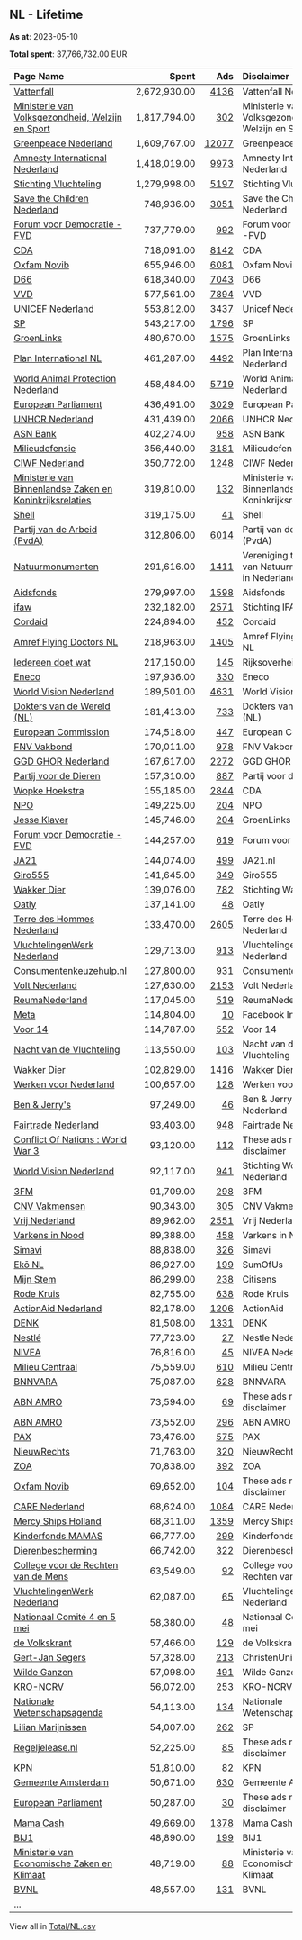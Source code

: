 ## NL - Lifetime
**As at**: 2023-05-10

**Total spent**: 37,766,732.00 EUR

|Page Name|Spent|Ads|Disclaimer|
|:---|---:|---:|:---|
|[Vattenfall](https://www.facebook.com/428670174395114)|2,672,930.00|[4136](https://www.facebook.com/ads/library/?active_status=all&ad_type=political_and_issue_ads&country=NL&view_all_page_id=428670174395114&search_type=page&media_type=all)|Vattenfall Nederland|
|[Ministerie van Volksgezondheid, Welzijn en Sport](https://www.facebook.com/194170320600024)|1,817,794.00|[302](https://www.facebook.com/ads/library/?active_status=all&ad_type=political_and_issue_ads&country=NL&view_all_page_id=194170320600024&search_type=page&media_type=all)|Ministerie van Volksgezondheid, Welzijn en Sport|
|[Greenpeace Nederland](https://www.facebook.com/288295911466)|1,609,767.00|[12077](https://www.facebook.com/ads/library/?active_status=all&ad_type=political_and_issue_ads&country=NL&view_all_page_id=288295911466&search_type=page&media_type=all)|Greenpeace Nederland|
|[Amnesty International Nederland](https://www.facebook.com/57729029960)|1,418,019.00|[9973](https://www.facebook.com/ads/library/?active_status=all&ad_type=political_and_issue_ads&country=NL&view_all_page_id=57729029960&search_type=page&media_type=all)|Amnesty International Nederland|
|[Stichting Vluchteling](https://www.facebook.com/120034538112114)|1,279,998.00|[5197](https://www.facebook.com/ads/library/?active_status=all&ad_type=political_and_issue_ads&country=NL&view_all_page_id=120034538112114&search_type=page&media_type=all)|Stichting Vluchteling|
|[Save the Children Nederland](https://www.facebook.com/159449970751999)|748,936.00|[3051](https://www.facebook.com/ads/library/?active_status=all&ad_type=political_and_issue_ads&country=NL&view_all_page_id=159449970751999&search_type=page&media_type=all)|Save the Children Nederland|
|[Forum voor Democratie -FVD](https://www.facebook.com/609816282477420)|737,779.00|[992](https://www.facebook.com/ads/library/?active_status=all&ad_type=political_and_issue_ads&country=NL&view_all_page_id=609816282477420&search_type=page&media_type=all)|Forum voor Democratie -FVD|
|[CDA](https://www.facebook.com/320374518118)|718,091.00|[8142](https://www.facebook.com/ads/library/?active_status=all&ad_type=political_and_issue_ads&country=NL&view_all_page_id=320374518118&search_type=page&media_type=all)|CDA|
|[Oxfam Novib](https://www.facebook.com/115289021825188)|655,946.00|[6081](https://www.facebook.com/ads/library/?active_status=all&ad_type=political_and_issue_ads&country=NL&view_all_page_id=115289021825188&search_type=page&media_type=all)|Oxfam Novib|
|[D66](https://www.facebook.com/52985377549)|618,340.00|[7043](https://www.facebook.com/ads/library/?active_status=all&ad_type=political_and_issue_ads&country=NL&view_all_page_id=52985377549&search_type=page&media_type=all)|D66|
|[VVD](https://www.facebook.com/121264564551002)|577,561.00|[7894](https://www.facebook.com/ads/library/?active_status=all&ad_type=political_and_issue_ads&country=NL&view_all_page_id=121264564551002&search_type=page&media_type=all)|VVD|
|[UNICEF Nederland](https://www.facebook.com/139858509373289)|553,812.00|[3437](https://www.facebook.com/ads/library/?active_status=all&ad_type=political_and_issue_ads&country=NL&view_all_page_id=139858509373289&search_type=page&media_type=all)|Unicef Nederland|
|[SP](https://www.facebook.com/128393027527)|543,217.00|[1796](https://www.facebook.com/ads/library/?active_status=all&ad_type=political_and_issue_ads&country=NL&view_all_page_id=128393027527&search_type=page&media_type=all)|SP|
|[GroenLinks](https://www.facebook.com/175740570505)|480,670.00|[1575](https://www.facebook.com/ads/library/?active_status=all&ad_type=political_and_issue_ads&country=NL&view_all_page_id=175740570505&search_type=page&media_type=all)|GroenLinks|
|[Plan International NL](https://www.facebook.com/93833638834)|461,287.00|[4492](https://www.facebook.com/ads/library/?active_status=all&ad_type=political_and_issue_ads&country=NL&view_all_page_id=93833638834&search_type=page&media_type=all)|Plan International Nederland|
|[World Animal Protection Nederland](https://www.facebook.com/171605059556434)|458,484.00|[5719](https://www.facebook.com/ads/library/?active_status=all&ad_type=political_and_issue_ads&country=NL&view_all_page_id=171605059556434&search_type=page&media_type=all)|World Animal Protection Nederland|
|[European Parliament](https://www.facebook.com/178362315106)|436,491.00|[3029](https://www.facebook.com/ads/library/?active_status=all&ad_type=political_and_issue_ads&country=NL&view_all_page_id=178362315106&search_type=page&media_type=all)|European Parliament|
|[UNHCR Nederland](https://www.facebook.com/447218628670592)|431,439.00|[2066](https://www.facebook.com/ads/library/?active_status=all&ad_type=political_and_issue_ads&country=NL&view_all_page_id=447218628670592&search_type=page&media_type=all)|UNHCR Nederland|
|[ASN Bank](https://www.facebook.com/133687759997528)|402,274.00|[958](https://www.facebook.com/ads/library/?active_status=all&ad_type=political_and_issue_ads&country=NL&view_all_page_id=133687759997528&search_type=page&media_type=all)|ASN Bank|
|[Milieudefensie](https://www.facebook.com/83439828234)|356,440.00|[3181](https://www.facebook.com/ads/library/?active_status=all&ad_type=political_and_issue_ads&country=NL&view_all_page_id=83439828234&search_type=page&media_type=all)|Milieudefensie|
|[CIWF Nederland](https://www.facebook.com/117483088313381)|350,772.00|[1248](https://www.facebook.com/ads/library/?active_status=all&ad_type=political_and_issue_ads&country=NL&view_all_page_id=117483088313381&search_type=page&media_type=all)|CIWF Nederland|
|[Ministerie van Binnenlandse Zaken en Koninkrijksrelaties](https://www.facebook.com/326441484085577)|319,810.00|[132](https://www.facebook.com/ads/library/?active_status=all&ad_type=political_and_issue_ads&country=NL&view_all_page_id=326441484085577&search_type=page&media_type=all)|Ministerie van Binnenlandse Zaken en Koninkrijksrelaties|
|[Shell](https://www.facebook.com/444504516075907)|319,175.00|[41](https://www.facebook.com/ads/library/?active_status=all&ad_type=political_and_issue_ads&country=NL&view_all_page_id=444504516075907&search_type=page&media_type=all)|Shell|
|[Partij van de Arbeid (PvdA)](https://www.facebook.com/113895885305052)|312,806.00|[6014](https://www.facebook.com/ads/library/?active_status=all&ad_type=political_and_issue_ads&country=NL&view_all_page_id=113895885305052&search_type=page&media_type=all)|Partij van de Arbeid (PvdA)|
|[Natuurmonumenten](https://www.facebook.com/132031878648)|291,616.00|[1411](https://www.facebook.com/ads/library/?active_status=all&ad_type=political_and_issue_ads&country=NL&view_all_page_id=132031878648&search_type=page&media_type=all)|Vereniging tot Behoud van Natuurmonumenten in Nederland|
|[Aidsfonds](https://www.facebook.com/120184871378246)|279,997.00|[1598](https://www.facebook.com/ads/library/?active_status=all&ad_type=political_and_issue_ads&country=NL&view_all_page_id=120184871378246&search_type=page&media_type=all)|Aidsfonds|
|[ifaw](https://www.facebook.com/488054904564547)|232,182.00|[2571](https://www.facebook.com/ads/library/?active_status=all&ad_type=political_and_issue_ads&country=NL&view_all_page_id=488054904564547&search_type=page&media_type=all)|Stichting IFAW|
|[Cordaid](https://www.facebook.com/1830425247191865)|224,894.00|[452](https://www.facebook.com/ads/library/?active_status=all&ad_type=political_and_issue_ads&country=NL&view_all_page_id=1830425247191865&search_type=page&media_type=all)|Cordaid|
|[Amref Flying Doctors NL](https://www.facebook.com/108588405832078)|218,963.00|[1405](https://www.facebook.com/ads/library/?active_status=all&ad_type=political_and_issue_ads&country=NL&view_all_page_id=108588405832078&search_type=page&media_type=all)|Amref Flying Doctors NL|
|[Iedereen doet wat](https://www.facebook.com/100717511317223)|217,150.00|[145](https://www.facebook.com/ads/library/?active_status=all&ad_type=political_and_issue_ads&country=NL&view_all_page_id=100717511317223&search_type=page&media_type=all)|Rijksoverheid|
|[Eneco](https://www.facebook.com/189701254384965)|197,936.00|[330](https://www.facebook.com/ads/library/?active_status=all&ad_type=political_and_issue_ads&country=NL&view_all_page_id=189701254384965&search_type=page&media_type=all)|Eneco|
|[World Vision Nederland](https://www.facebook.com/349312760804)|189,501.00|[4631](https://www.facebook.com/ads/library/?active_status=all&ad_type=political_and_issue_ads&country=NL&view_all_page_id=349312760804&search_type=page&media_type=all)|World Vision NL|
|[Dokters van de Wereld (NL)](https://www.facebook.com/201751609836046)|181,413.00|[733](https://www.facebook.com/ads/library/?active_status=all&ad_type=political_and_issue_ads&country=NL&view_all_page_id=201751609836046&search_type=page&media_type=all)|Dokters van de Wereld (NL)|
|[European Commission](https://www.facebook.com/107898832590939)|174,518.00|[447](https://www.facebook.com/ads/library/?active_status=all&ad_type=political_and_issue_ads&country=NL&view_all_page_id=107898832590939&search_type=page&media_type=all)|European Commission|
|[FNV Vakbond](https://www.facebook.com/121719834601889)|170,011.00|[978](https://www.facebook.com/ads/library/?active_status=all&ad_type=political_and_issue_ads&country=NL&view_all_page_id=121719834601889&search_type=page&media_type=all)|FNV Vakbond|
|[GGD GHOR Nederland](https://www.facebook.com/417456448271379)|167,617.00|[2272](https://www.facebook.com/ads/library/?active_status=all&ad_type=political_and_issue_ads&country=NL&view_all_page_id=417456448271379&search_type=page&media_type=all)|GGD GHOR|
|[Partij voor de Dieren](https://www.facebook.com/102287806490622)|157,310.00|[887](https://www.facebook.com/ads/library/?active_status=all&ad_type=political_and_issue_ads&country=NL&view_all_page_id=102287806490622&search_type=page&media_type=all)|Partij voor de Dieren|
|[Wopke Hoekstra](https://www.facebook.com/2018408465106868)|155,185.00|[2844](https://www.facebook.com/ads/library/?active_status=all&ad_type=political_and_issue_ads&country=NL&view_all_page_id=2018408465106868&search_type=page&media_type=all)|CDA|
|[NPO](https://www.facebook.com/112530232090434)|149,225.00|[204](https://www.facebook.com/ads/library/?active_status=all&ad_type=political_and_issue_ads&country=NL&view_all_page_id=112530232090434&search_type=page&media_type=all)|NPO|
|[Jesse Klaver](https://www.facebook.com/687496011309020)|145,746.00|[204](https://www.facebook.com/ads/library/?active_status=all&ad_type=political_and_issue_ads&country=NL&view_all_page_id=687496011309020&search_type=page&media_type=all)|GroenLinks|
|[Forum voor Democratie -FVD](https://www.facebook.com/609816282477420)|144,257.00|[619](https://www.facebook.com/ads/library/?active_status=all&ad_type=political_and_issue_ads&country=NL&view_all_page_id=609816282477420&search_type=page&media_type=all)|Forum voor Democratie|
|[JA21](https://www.facebook.com/106020448037192)|144,074.00|[499](https://www.facebook.com/ads/library/?active_status=all&ad_type=political_and_issue_ads&country=NL&view_all_page_id=106020448037192&search_type=page&media_type=all)|JA21.nl|
|[Giro555](https://www.facebook.com/245579158353)|141,645.00|[349](https://www.facebook.com/ads/library/?active_status=all&ad_type=political_and_issue_ads&country=NL&view_all_page_id=245579158353&search_type=page&media_type=all)|Giro555|
|[Wakker Dier](https://www.facebook.com/115027651906533)|139,076.00|[782](https://www.facebook.com/ads/library/?active_status=all&ad_type=political_and_issue_ads&country=NL&view_all_page_id=115027651906533&search_type=page&media_type=all)|Stichting Wakker Dier|
|[Oatly](https://www.facebook.com/434609543403499)|137,141.00|[48](https://www.facebook.com/ads/library/?active_status=all&ad_type=political_and_issue_ads&country=NL&view_all_page_id=434609543403499&search_type=page&media_type=all)|Oatly|
|[Terre des Hommes Nederland](https://www.facebook.com/285512534937)|133,470.00|[2605](https://www.facebook.com/ads/library/?active_status=all&ad_type=political_and_issue_ads&country=NL&view_all_page_id=285512534937&search_type=page&media_type=all)|Terre des Hommes Nederland|
|[VluchtelingenWerk Nederland](https://www.facebook.com/107872495911431)|129,713.00|[913](https://www.facebook.com/ads/library/?active_status=all&ad_type=political_and_issue_ads&country=NL&view_all_page_id=107872495911431&search_type=page&media_type=all)|VluchtelingenWerk Nederland|
|[Consumentenkeuzehulp.nl](https://www.facebook.com/1961817983830023)|127,800.00|[931](https://www.facebook.com/ads/library/?active_status=all&ad_type=political_and_issue_ads&country=NL&view_all_page_id=1961817983830023&search_type=page&media_type=all)|Consumentenkeuzehulp|
|[Volt Nederland](https://www.facebook.com/146644665960101)|127,630.00|[2153](https://www.facebook.com/ads/library/?active_status=all&ad_type=political_and_issue_ads&country=NL&view_all_page_id=146644665960101&search_type=page&media_type=all)|Volt Nederland|
|[ReumaNederland](https://www.facebook.com/117591718267073)|117,045.00|[519](https://www.facebook.com/ads/library/?active_status=all&ad_type=political_and_issue_ads&country=NL&view_all_page_id=117591718267073&search_type=page&media_type=all)|ReumaNederland|
|[Meta](https://www.facebook.com/108824017345866)|114,804.00|[10](https://www.facebook.com/ads/library/?active_status=all&ad_type=political_and_issue_ads&country=NL&view_all_page_id=108824017345866&search_type=page&media_type=all)|Facebook Inc.|
|[Voor 14](https://www.facebook.com/328663274675248)|114,787.00|[552](https://www.facebook.com/ads/library/?active_status=all&ad_type=political_and_issue_ads&country=NL&view_all_page_id=328663274675248&search_type=page&media_type=all)|Voor 14|
|[Nacht van de Vluchteling](https://www.facebook.com/1637965639787416)|113,550.00|[103](https://www.facebook.com/ads/library/?active_status=all&ad_type=political_and_issue_ads&country=NL&view_all_page_id=1637965639787416&search_type=page&media_type=all)|Nacht van de Vluchteling|
|[Wakker Dier](https://www.facebook.com/115027651906533)|102,829.00|[1416](https://www.facebook.com/ads/library/?active_status=all&ad_type=political_and_issue_ads&country=NL&view_all_page_id=115027651906533&search_type=page&media_type=all)|Wakker Dier|
|[Werken voor Nederland](https://www.facebook.com/133720236695807)|100,657.00|[128](https://www.facebook.com/ads/library/?active_status=all&ad_type=political_and_issue_ads&country=NL&view_all_page_id=133720236695807&search_type=page&media_type=all)|Werken voor Nederland|
|[Ben & Jerry's](https://www.facebook.com/147006749798)|97,249.00|[46](https://www.facebook.com/ads/library/?active_status=all&ad_type=political_and_issue_ads&country=NL&view_all_page_id=147006749798&search_type=page&media_type=all)|Ben & Jerry's Nederland|
|[Fairtrade Nederland](https://www.facebook.com/160001040736183)|93,403.00|[948](https://www.facebook.com/ads/library/?active_status=all&ad_type=political_and_issue_ads&country=NL&view_all_page_id=160001040736183&search_type=page&media_type=all)|Fairtrade Nederland|
|[Conflict Of Nations : World War 3](https://www.facebook.com/339810463063059)|93,120.00|[112](https://www.facebook.com/ads/library/?active_status=all&ad_type=political_and_issue_ads&country=NL&view_all_page_id=339810463063059&search_type=page&media_type=all)|These ads ran without a disclaimer|
|[World Vision Nederland](https://www.facebook.com/349312760804)|92,117.00|[941](https://www.facebook.com/ads/library/?active_status=all&ad_type=political_and_issue_ads&country=NL&view_all_page_id=349312760804&search_type=page&media_type=all)|Stichting World Vision Nederland|
|[3FM](https://www.facebook.com/212261272123)|91,709.00|[298](https://www.facebook.com/ads/library/?active_status=all&ad_type=political_and_issue_ads&country=NL&view_all_page_id=212261272123&search_type=page&media_type=all)|3FM|
|[CNV Vakmensen](https://www.facebook.com/165625476919894)|90,343.00|[305](https://www.facebook.com/ads/library/?active_status=all&ad_type=political_and_issue_ads&country=NL&view_all_page_id=165625476919894&search_type=page&media_type=all)|CNV Vakmensen|
|[Vrij Nederland](https://www.facebook.com/142080576837)|89,962.00|[2551](https://www.facebook.com/ads/library/?active_status=all&ad_type=political_and_issue_ads&country=NL&view_all_page_id=142080576837&search_type=page&media_type=all)|Vrij Nederland|
|[Varkens in Nood](https://www.facebook.com/203753056314055)|89,388.00|[458](https://www.facebook.com/ads/library/?active_status=all&ad_type=political_and_issue_ads&country=NL&view_all_page_id=203753056314055&search_type=page&media_type=all)|Varkens in Nood|
|[Simavi](https://www.facebook.com/164448196903465)|88,838.00|[326](https://www.facebook.com/ads/library/?active_status=all&ad_type=political_and_issue_ads&country=NL&view_all_page_id=164448196903465&search_type=page&media_type=all)|Simavi|
|[Ekō NL](https://www.facebook.com/105784111524296)|86,927.00|[199](https://www.facebook.com/ads/library/?active_status=all&ad_type=political_and_issue_ads&country=NL&view_all_page_id=105784111524296&search_type=page&media_type=all)|SumOfUs|
|[Mijn Stem](https://www.facebook.com/288700097949818)|86,299.00|[238](https://www.facebook.com/ads/library/?active_status=all&ad_type=political_and_issue_ads&country=NL&view_all_page_id=288700097949818&search_type=page&media_type=all)|Citisens|
|[Rode Kruis](https://www.facebook.com/180532465311930)|82,755.00|[638](https://www.facebook.com/ads/library/?active_status=all&ad_type=political_and_issue_ads&country=NL&view_all_page_id=180532465311930&search_type=page&media_type=all)|Rode Kruis|
|[ActionAid Nederland](https://www.facebook.com/170725579702314)|82,178.00|[1206](https://www.facebook.com/ads/library/?active_status=all&ad_type=political_and_issue_ads&country=NL&view_all_page_id=170725579702314&search_type=page&media_type=all)|ActionAid|
|[DENK](https://www.facebook.com/1550088745275913)|81,508.00|[1331](https://www.facebook.com/ads/library/?active_status=all&ad_type=political_and_issue_ads&country=NL&view_all_page_id=1550088745275913&search_type=page&media_type=all)|DENK|
|[Nestlé](https://www.facebook.com/353021651500970)|77,723.00|[27](https://www.facebook.com/ads/library/?active_status=all&ad_type=political_and_issue_ads&country=NL&view_all_page_id=353021651500970&search_type=page&media_type=all)|Nestle Nederland|
|[NIVEA](https://www.facebook.com/111534388878604)|76,816.00|[45](https://www.facebook.com/ads/library/?active_status=all&ad_type=political_and_issue_ads&country=NL&view_all_page_id=111534388878604&search_type=page&media_type=all)|NIVEA Nederland|
|[Milieu Centraal](https://www.facebook.com/177508708941577)|75,559.00|[610](https://www.facebook.com/ads/library/?active_status=all&ad_type=political_and_issue_ads&country=NL&view_all_page_id=177508708941577&search_type=page&media_type=all)|Milieu Centraal|
|[BNNVARA](https://www.facebook.com/1409007399336866)|75,087.00|[628](https://www.facebook.com/ads/library/?active_status=all&ad_type=political_and_issue_ads&country=NL&view_all_page_id=1409007399336866&search_type=page&media_type=all)|BNNVARA|
|[ABN AMRO](https://www.facebook.com/206592029351928)|73,594.00|[69](https://www.facebook.com/ads/library/?active_status=all&ad_type=political_and_issue_ads&country=NL&view_all_page_id=206592029351928&search_type=page&media_type=all)|These ads ran without a disclaimer|
|[ABN AMRO](https://www.facebook.com/206592029351928)|73,552.00|[296](https://www.facebook.com/ads/library/?active_status=all&ad_type=political_and_issue_ads&country=NL&view_all_page_id=206592029351928&search_type=page&media_type=all)|ABN AMRO|
|[PAX](https://www.facebook.com/194041757291378)|73,476.00|[575](https://www.facebook.com/ads/library/?active_status=all&ad_type=political_and_issue_ads&country=NL&view_all_page_id=194041757291378&search_type=page&media_type=all)|PAX|
|[NieuwRechts](https://www.facebook.com/100660309175869)|71,763.00|[320](https://www.facebook.com/ads/library/?active_status=all&ad_type=political_and_issue_ads&country=NL&view_all_page_id=100660309175869&search_type=page&media_type=all)|NieuwRechts.nl|
|[ZOA](https://www.facebook.com/269793629749221)|70,838.00|[392](https://www.facebook.com/ads/library/?active_status=all&ad_type=political_and_issue_ads&country=NL&view_all_page_id=269793629749221&search_type=page&media_type=all)|ZOA|
|[Oxfam Novib](https://www.facebook.com/115289021825188)|69,652.00|[104](https://www.facebook.com/ads/library/?active_status=all&ad_type=political_and_issue_ads&country=NL&view_all_page_id=115289021825188&search_type=page&media_type=all)|These ads ran without a disclaimer|
|[CARE Nederland](https://www.facebook.com/404247949634770)|68,624.00|[1084](https://www.facebook.com/ads/library/?active_status=all&ad_type=political_and_issue_ads&country=NL&view_all_page_id=404247949634770&search_type=page&media_type=all)|CARE Nederland|
|[Mercy Ships Holland](https://www.facebook.com/147683725284795)|68,311.00|[1359](https://www.facebook.com/ads/library/?active_status=all&ad_type=political_and_issue_ads&country=NL&view_all_page_id=147683725284795&search_type=page&media_type=all)|Mercy Ships Holland|
|[Kinderfonds MAMAS](https://www.facebook.com/309518469167921)|66,777.00|[299](https://www.facebook.com/ads/library/?active_status=all&ad_type=political_and_issue_ads&country=NL&view_all_page_id=309518469167921&search_type=page&media_type=all)|Kinderfonds MAMAS|
|[Dierenbescherming](https://www.facebook.com/162631597133914)|66,742.00|[322](https://www.facebook.com/ads/library/?active_status=all&ad_type=political_and_issue_ads&country=NL&view_all_page_id=162631597133914&search_type=page&media_type=all)|Dierenbescherming|
|[College voor de Rechten van de Mens](https://www.facebook.com/176804439190262)|63,549.00|[92](https://www.facebook.com/ads/library/?active_status=all&ad_type=political_and_issue_ads&country=NL&view_all_page_id=176804439190262&search_type=page&media_type=all)|College voor de Rechten van de Mens|
|[VluchtelingenWerk Nederland](https://www.facebook.com/107872495911431)|62,087.00|[65](https://www.facebook.com/ads/library/?active_status=all&ad_type=political_and_issue_ads&country=NL&view_all_page_id=107872495911431&search_type=page&media_type=all)|VluchtelingenWerk Nederland|
|[Nationaal Comité 4 en 5 mei](https://www.facebook.com/159156314210762)|58,380.00|[48](https://www.facebook.com/ads/library/?active_status=all&ad_type=political_and_issue_ads&country=NL&view_all_page_id=159156314210762&search_type=page&media_type=all)|Nationaal Comité 4 en 5 mei|
|[de Volkskrant](https://www.facebook.com/132272050127848)|57,466.00|[129](https://www.facebook.com/ads/library/?active_status=all&ad_type=political_and_issue_ads&country=NL&view_all_page_id=132272050127848&search_type=page&media_type=all)|de Volkskrant|
|[Gert-Jan Segers](https://www.facebook.com/147772805659767)|57,328.00|[213](https://www.facebook.com/ads/library/?active_status=all&ad_type=political_and_issue_ads&country=NL&view_all_page_id=147772805659767&search_type=page&media_type=all)|ChristenUnie|
|[Wilde Ganzen](https://www.facebook.com/105516159523693)|57,098.00|[491](https://www.facebook.com/ads/library/?active_status=all&ad_type=political_and_issue_ads&country=NL&view_all_page_id=105516159523693&search_type=page&media_type=all)|Wilde Ganzen|
|[KRO-NCRV](https://www.facebook.com/202247686455791)|56,072.00|[253](https://www.facebook.com/ads/library/?active_status=all&ad_type=political_and_issue_ads&country=NL&view_all_page_id=202247686455791&search_type=page&media_type=all)|KRO-NCRV|
|[Nationale Wetenschapsagenda](https://www.facebook.com/847935418599549)|54,113.00|[134](https://www.facebook.com/ads/library/?active_status=all&ad_type=political_and_issue_ads&country=NL&view_all_page_id=847935418599549&search_type=page&media_type=all)|Nationale Wetenschapsagenda|
|[Lilian Marijnissen](https://www.facebook.com/844559615710915)|54,007.00|[262](https://www.facebook.com/ads/library/?active_status=all&ad_type=political_and_issue_ads&country=NL&view_all_page_id=844559615710915&search_type=page&media_type=all)|SP|
|[Regeljelease.nl](https://www.facebook.com/110977603853383)|52,225.00|[85](https://www.facebook.com/ads/library/?active_status=all&ad_type=political_and_issue_ads&country=NL&view_all_page_id=110977603853383&search_type=page&media_type=all)|These ads ran without a disclaimer|
|[KPN](https://www.facebook.com/297779776717)|51,810.00|[82](https://www.facebook.com/ads/library/?active_status=all&ad_type=political_and_issue_ads&country=NL&view_all_page_id=297779776717&search_type=page&media_type=all)|KPN|
|[Gemeente Amsterdam](https://www.facebook.com/248022541905667)|50,671.00|[630](https://www.facebook.com/ads/library/?active_status=all&ad_type=political_and_issue_ads&country=NL&view_all_page_id=248022541905667&search_type=page&media_type=all)|Gemeente Amsterdam|
|[European Parliament](https://www.facebook.com/178362315106)|50,287.00|[30](https://www.facebook.com/ads/library/?active_status=all&ad_type=political_and_issue_ads&country=NL&view_all_page_id=178362315106&search_type=page&media_type=all)|These ads ran without a disclaimer|
|[Mama Cash](https://www.facebook.com/126052760507)|49,669.00|[1378](https://www.facebook.com/ads/library/?active_status=all&ad_type=political_and_issue_ads&country=NL&view_all_page_id=126052760507&search_type=page&media_type=all)|Mama Cash|
|[BIJ1](https://www.facebook.com/717249231795539)|48,890.00|[199](https://www.facebook.com/ads/library/?active_status=all&ad_type=political_and_issue_ads&country=NL&view_all_page_id=717249231795539&search_type=page&media_type=all)|BIJ1|
|[Ministerie van Economische Zaken en Klimaat](https://www.facebook.com/124564577597743)|48,719.00|[88](https://www.facebook.com/ads/library/?active_status=all&ad_type=political_and_issue_ads&country=NL&view_all_page_id=124564577597743&search_type=page&media_type=all)|Ministerie van Economische Zaken en Klimaat|
|[BVNL](https://www.facebook.com/100364422327666)|48,557.00|[131](https://www.facebook.com/ads/library/?active_status=all&ad_type=political_and_issue_ads&country=NL&view_all_page_id=100364422327666&search_type=page&media_type=all)|BVNL|
|...||||

View all in [Total/NL.csv](../../MetaData/Total/NL.csv)
